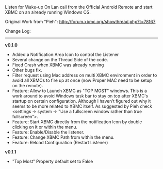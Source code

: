 Listen for Wake-up On Lan call from the Official Android Remote and start XBMC on an already running Windows OS.

Original Work from "Pieh": http://forum.xbmc.org/showthread.php?t=78167

Change Log:

---

**v0.1.0**

  * Added a Notification Area Icon to control the Listener
  * Several change on the Thread Side of the code.
  * Fixed Crash when XBMC was already running
  * Other bugs fix.
  * Filter request using Mac address on multi XBMC environment in order to avoid all XBMCs to fire up at once (now Proper MAC need to be setup on the remote).
  * Feature: Allow to Launch XBMC as "TOP MOST" windows. This is a work around to avoid Windows task bar to stay on top after XBMC's startup on certain configuration. Although I haven't figured out why it seems to be more related to XBMC itself. As suggested by Pieh check <settings -> system -> "Use a fullscreen window rather than true fullscreen">.
  * Feature: Start XBMC directly from the notification Icon by double clicking on it or within the menu.
  * Feature: Enable/Disable the listener.
  * Feature: Change XBMC Path from within the menu.
  * Feature: Reload Configuration (Restart Listener)

**v0.1.1**

  * "Top Most" Property default set to False

